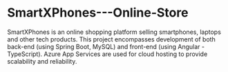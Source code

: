 # SmartXPhones---Online-Store
SmartXPhones is an online shopping platform selling smartphones, laptops and other tech products. This project encompasses development of both back-end (using Spring Boot, MySQL) and front-end (using Angular - TypeScript). Azure App Services are used for cloud hosting to provide scalability and reliability.
